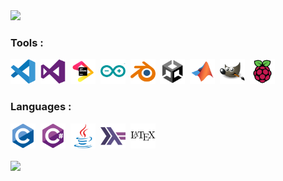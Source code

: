 <!--
**IYourSunshineI/IYourSunshineI** is a ✨ _special_ ✨ repository because its `README.md` (this file) appears on your GitHub profile.

Here are some ideas to get you started:

- 🔭 I’m currently working on ...
- 🌱 I’m currently learning ...
- 👯 I’m looking to collaborate on ...
- 🤔 I’m looking for help with ...
- 💬 Ask me about ...
- 📫 How to reach me: ...
- 😄 Pronouns: ...
- ⚡ Fun fact: ...
-->


<img src="https://github-readme-stats.vercel.app/api?username=IYourSunshineI&&show_icons=true&theme=graywhite">

### Tools :
<div>
  <img src="https://github.com/devicons/devicon/blob/master/icons/vscode/vscode-original.svg" title="Spring" alt="Spring" width="40" height="40"/>&nbsp;
  <img src="https://github.com/devicons/devicon/blob/master/icons/visualstudio/visualstudio-plain.svg" title="Spring" alt="Spring" width="40" height="40"/>&nbsp;
  <img src="https://github.com/devicons/devicon/blob/master/icons/jetbrains/jetbrains-original.svg" title="Java" alt="Java" width="40" height="40"/>&nbsp;
  <img src="https://github.com/devicons/devicon/blob/master/icons/arduino/arduino-original.svg" title="Spring" alt="Spring" width="40" height="40"/>&nbsp;
  <img src="https://github.com/devicons/devicon/blob/master/icons/blender/blender-original.svg" title="Spring" alt="Spring" width="40" height="40"/>&nbsp;
  <img src="https://github.com/devicons/devicon/blob/master/icons/unity/unity-original.svg" title="Spring" alt="Spring" width="40" height="40"/>&nbsp;
  <img src="https://github.com/devicons/devicon/blob/master/icons/matlab/matlab-original.svg" title="Spring" alt="Spring" width="40" height="40"/>&nbsp;
  <img src="https://github.com/devicons/devicon/blob/master/icons/gimp/gimp-original.svg" title="Spring" alt="Spring" width="40" height="40"/>&nbsp;
  <img src="https://github.com/devicons/devicon/blob/master/icons/raspberrypi/raspberrypi-original.svg" title="Spring" alt="Spring" width="40" height="40"/>&nbsp;
</div>

### Languages :
<div>
  <img src="https://github.com/devicons/devicon/blob/master/icons/c/c-original.svg" title="Spring" alt="Spring" width="40" height="40"/>&nbsp;
  <img src="https://github.com/devicons/devicon/blob/master/icons/csharp/csharp-original.svg" title="Java" alt="Java" width="40" height="40"/>&nbsp;
  <img src="https://github.com/devicons/devicon/blob/master/icons/java/java-original.svg" title="Spring" alt="Spring" width="40" height="40"/>&nbsp;
  <img src="https://github.com/devicons/devicon/blob/master/icons/haskell/haskell-original.svg" title="Spring" alt="Spring" width="40" height="40"/>&nbsp;
  <img src="https://github.com/devicons/devicon/blob/master/icons/latex/latex-original.svg" title="Spring" alt="Spring" width="40" height="40"/>&nbsp;
</div>
<br>
<img src="https://github-readme-stats.vercel.app/api/top-langs/?username=IYourSunshineI&&layout=compact&&theme=graywhite">
